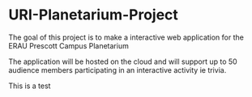# URI-Planetarium-Project
The goal of this project is to make a interactive web application for
the ERAU Prescott Campus Planetarium

The application will be hosted on the cloud and will support up to 50 audience
members participating in an interactive activity ie trivia.

This is a test